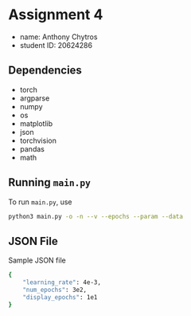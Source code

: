 # Assignment 4

- name: Anthony Chytros
- student ID: 20624286

## Dependencies

- torch
- argparse
- numpy
- os
- matplotlib
- json
- torchvision
- pandas
- math

## Running `main.py`

To run `main.py`, use

```sh
python3 main.py -o -n --v --epochs --param --data
```

## JSON File

Sample JSON file

```sh
{
	"learning_rate": 4e-3,
	"num_epochs": 3e2,
	"display_epochs": 1e1
}
```
